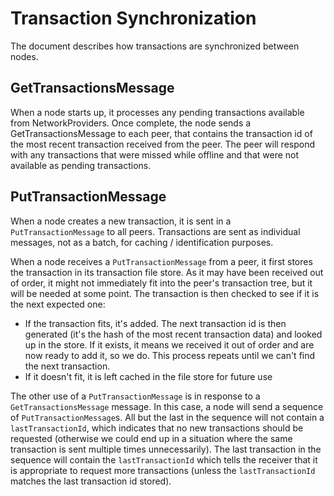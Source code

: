 # Transaction Synchronization

The document describes how transactions are synchronized between nodes.

## GetTransactionsMessage

When a node starts up, it processes any pending transactions available from
NetworkProviders. Once complete, the node sends a GetTransactionsMessage to
each peer, that contains the transaction id of the most recent transaction
received from the peer. The peer will respond with any transactions that were
missed while offline and that were not available as pending transactions.

## PutTransactionMessage

When a node creates a new transaction, it is sent in a ```PutTransactionMessage```
to all peers. Transactions are sent as individual messages, not as a batch, for
caching / identification purposes.

When a node receives a ```PutTransactionMessage``` from a peer, it first stores the 
transaction in its transaction file store. As it may have been received out of
order, it might not immediately fit into the peer's transaction tree, but it 
will be needed at some point. The transaction is then checked to see if it is 
the next expected one:

- If the transaction fits, it's added. The next transaction id is then generated 
(it's the hash of the most recent transaction data) and looked up in the
store. If it exists, it means we received it out of order and are now ready to
add it, so we do. This process repeats until we can't find the next transaction.
- If it doesn't fit, it is left cached in the file store for future use

The other use of a ```PutTransactionMessage``` is in response to a 
```GetTransactionsMessage``` message. In this case, a node will send a sequence of 
```PutTransactionMessage```s. All but the last in the sequence will not contain
a ```lastTransactionId```, which indicates that no new transactions should 
be requested (otherwise we could end up in a situation where the same 
transaction is sent multiple times unnecessarily). The last transaction in the
sequence will contain the ```lastTransactionId``` which tells the receiver that
it is appropriate to request more transactions (unless the 
```lastTransactionId``` matches the last transaction id stored). 

